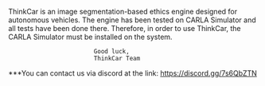ThinkCar is an image segmentation-based ethics engine designed for autonomous vehicles.
The engine has been tested on CARLA Simulator and all tests have been done there.
Therefore, in order to use ThinkCar, the CARLA Simulator must be installed on the system.

                            Good luck,
                            ThinkCar Team

***You can contact us via discord at the link: https://discord.gg/7s6QbZTN
